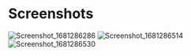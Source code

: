 # Screenshots


![Screenshot_1681286286](https://user-images.githubusercontent.com/70327788/231427402-410b77c1-da65-4320-bda7-9ae52938dc49.png)
![Screenshot_1681286514](https://user-images.githubusercontent.com/70327788/231427722-30153a12-33a5-47d1-8a9d-25e4cc7850a9.png)
![Screenshot_1681286530](https://user-images.githubusercontent.com/70327788/231427362-52d6e8ee-1f92-44c5-b26b-24d3c2aa8c73.png)
